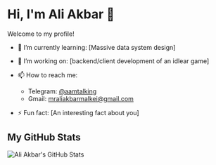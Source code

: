 # Hi, I'm Ali Akbar 👋

Welcome to my profile!

- 🌱 I’m currently learning: [Massive data system design]
- 💼 I’m working on: [backend/client development of an idlear game]
- 📫 How to reach me:  
  - Telegram: [@aamtalking](https://t.me/aamtalking)  
  - Gmail: mraliakbarmalkei@gmail.com

- ⚡ Fun fact: [An interesting fact about you]

## My GitHub Stats
![Ali Akbar's GitHub Stats](https://github-readme-stats.vercel.app/api?username=aliakbar74&show_icons=true&theme=radical)
